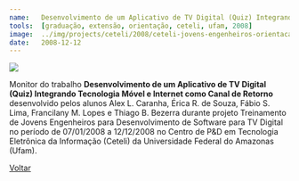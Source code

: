 ```yaml
---
name:  	Desenvolvimento de um Aplicativo de TV Digital (Quiz) Integrando Tecnologia Móvel e Internet como Canal de Retorno
tools: 	[graduação, extensão, orientação, ceteli, ufam, 2008]
image: 	../img/projects/ceteli/2008/ceteli-jovens-engenheiros-orientacao.png
date: 	2008-12-12
---
```


![](../img/projects/ceteli/2008/ceteli-jovens-engenheiros-orientacao.png)

Monitor do trabalho **Desenvolvimento de um Aplicativo de TV Digital (Quiz) Integrando Tecnologia Móvel e Internet como Canal de Retorno** desenvolvido pelos alunos Alex L. Caranha, Érica R. de Souza, Fábio S. Lima, Francilany M. Lopes e Thiago B. Bezerra durante projeto Treinamento de Jovens Engenheiros para Desenvolvimento de Software para TV Digital no período de 07/01/2008 a 12/12/2008 no Centro de P&D em Tecnologia Eletrônica da Informação (Ceteli) da Universidade Federal do Amazonas (Ufam).

<p class="text-center">
	<a class="btn btn-outline-primary mt-1" href="{{ site.baseurl }}/projects/">Voltar</a>
</p>